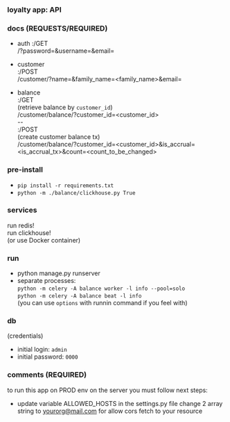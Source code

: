 ### loyalty app: API

### docs (REQUESTS/REQUIRED)

- auth
:/GET </br>
<root>/?password=<password>&username=<username>&email=<email>

- customer </br>
:/POST </br>
<root>/customer/?name=<name>&family_name=<family_name>&email=<email>

- balance </br>
:/GET </br>
(retrieve balance by `customer_id`) </br>
<root>/customer/balance/?customer_id=<customer_id> </br>
-- </br>
:/POST </br>
(create customer balance tx) </br>
<root>/customer/balance/?customer_id=<customer_id>&is_accrual=<is_accrual_tx>&count=<count_to_be_changed>

### pre-install
- `pip install -r requirements.txt`
- `python -m ./balance/clickhouse.py True`

### services
run redis! </br>
run clickhouse! </br>
(or use Docker container)

### run
- python manage.py runserver
- separate processes: </br>
`python -m celery -A balance worker -l info --pool=solo` </br>
`python -m celery -A balance beat -l info` </br>
(you can use `options` with runnin command if you feel with)

### db
(credentials)
- initial login: `admin`
- initial password: `0000`

### comments (REQUIRED)
to run this app on PROD env on the server you must follow next steps:
- update variable ALLOWED_HOSTS in the settings.py file
  change 2 array string to <yourorg@mail.com> for allow cors fetch to your resource
